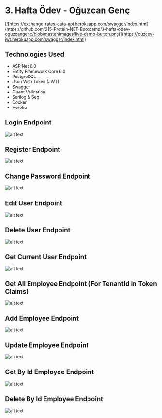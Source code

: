 # 3. Hafta Ödev - Oğuzcan Genç
[![https://exchange-rates-data-api.herokuapp.com/swagger/index.html](https://github.com/215-Protein-NET-Bootcamp/3-hafta-odev-oguzcangenc/blob/master/images/live-demo-button.png)](https://ouzdev-jwt.herokuapp.com/swagger/index.html)
## Technologies Used
* ASP.Net 6.0 
* Entity Framework Core 6.0
* PostgreSQL
* Json Web Token (JWT)
* Swagger
* Fluent Validation
* Serilog & Seq
* Docker
* Heroku

## Login Endpoint
![alt text](https://github.com/215-Protein-NET-Bootcamp/3-hafta-odev-oguzcangenc/blob/master/images/1.png)
## Register Endpoint
![alt text](https://github.com/215-Protein-NET-Bootcamp/3-hafta-odev-oguzcangenc/blob/master/images/2.png)
## Change Password Endpoint
![alt text](https://github.com/215-Protein-NET-Bootcamp/3-hafta-odev-oguzcangenc/blob/master/images/3.png)
## Edit User Endpoint
![alt text](https://github.com/215-Protein-NET-Bootcamp/3-hafta-odev-oguzcangenc/blob/master/images/4.png)
## Delete User Endpoint
![alt text](https://github.com/215-Protein-NET-Bootcamp/3-hafta-odev-oguzcangenc/blob/master/images/5.png)
## Get Current User Endpoint
![alt text](https://github.com/215-Protein-NET-Bootcamp/3-hafta-odev-oguzcangenc/blob/master/images/6.png)
## Get All Employee Endpoint (For TenantId in Token Claims)
![alt text](https://github.com/215-Protein-NET-Bootcamp/3-hafta-odev-oguzcangenc/blob/master/images/7.png)
## Add Employee Endpoint
![alt text](https://github.com/215-Protein-NET-Bootcamp/3-hafta-odev-oguzcangenc/blob/master/images/8.png)
## Update Employee Endpoint
![alt text](https://github.com/215-Protein-NET-Bootcamp/3-hafta-odev-oguzcangenc/blob/master/images/9.png)
## Get By Id Employee Endpoint
![alt text](https://github.com/215-Protein-NET-Bootcamp/3-hafta-odev-oguzcangenc/blob/master/images/10.png)
## Delete By Id Employee Endpoint
![alt text](https://github.com/215-Protein-NET-Bootcamp/3-hafta-odev-oguzcangenc/blob/master/images/11.png)
